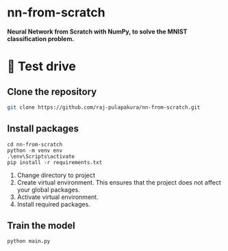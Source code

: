 # nn-from-scratch

**Neural Network from Scratch with NumPy, to solve the MNIST classification problem.**

# 🤗 Test drive

## Clone the repository

```bash
git clone https://github.com/raj-pulapakura/nn-from-scratch.git
```

## Install packages

```
cd nn-from-scratch
python -m venv env
.\env\Scripts\activate
pip install -r requirements.txt
```

1. Change directory to project
2. Create virtual environment. This ensures that the project does not affect your global packages.
3. Activate virtual environment.
4. Install required packages.

## Train the model

```
python main.py
```
